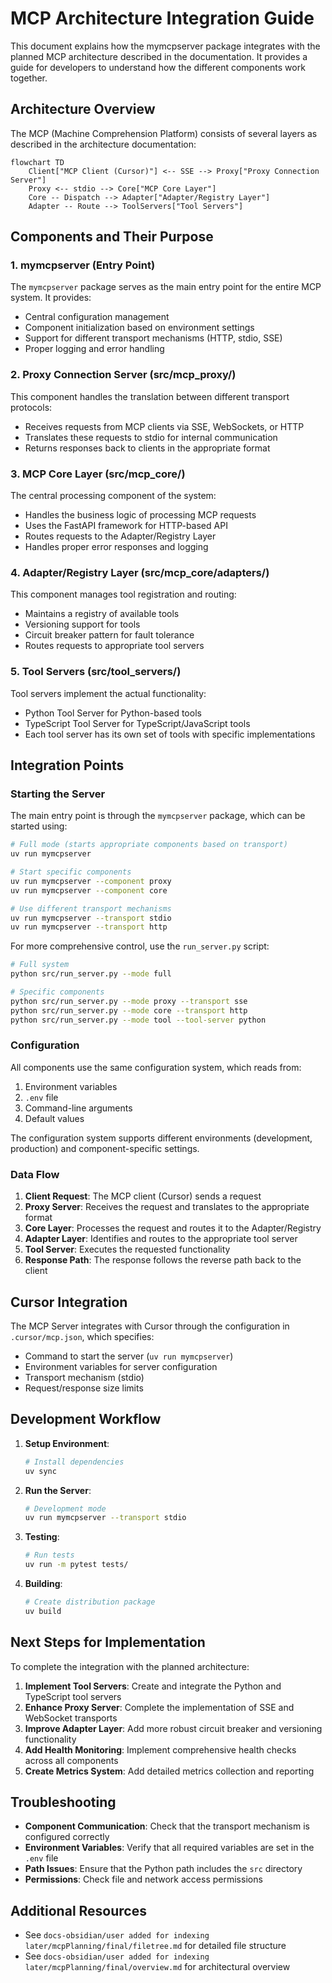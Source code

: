 # MCP Architecture Integration Guide

This document explains how the mymcpserver package integrates with the planned MCP architecture described in the documentation. It provides a guide for developers to understand how the different components work together.

## Architecture Overview

The MCP (Machine Comprehension Platform) consists of several layers as described in the architecture documentation:

```mermaid
flowchart TD
    Client["MCP Client (Cursor)"] <-- SSE --> Proxy["Proxy Connection Server"]
    Proxy <-- stdio --> Core["MCP Core Layer"]
    Core -- Dispatch --> Adapter["Adapter/Registry Layer"]
    Adapter -- Route --> ToolServers["Tool Servers"]
```

## Components and Their Purpose

### 1. mymcpserver (Entry Point)

The `mymcpserver` package serves as the main entry point for the entire MCP system. It provides:

- Central configuration management
- Component initialization based on environment settings
- Support for different transport mechanisms (HTTP, stdio, SSE)
- Proper logging and error handling

### 2. Proxy Connection Server (src/mcp_proxy/)

This component handles the translation between different transport protocols:

- Receives requests from MCP clients via SSE, WebSockets, or HTTP
- Translates these requests to stdio for internal communication
- Returns responses back to clients in the appropriate format

### 3. MCP Core Layer (src/mcp_core/)

The central processing component of the system:

- Handles the business logic of processing MCP requests
- Uses the FastAPI framework for HTTP-based API
- Routes requests to the Adapter/Registry Layer
- Handles proper error responses and logging

### 4. Adapter/Registry Layer (src/mcp_core/adapters/)

This component manages tool registration and routing:

- Maintains a registry of available tools
- Versioning support for tools
- Circuit breaker pattern for fault tolerance
- Routes requests to appropriate tool servers

### 5. Tool Servers (src/tool_servers/)

Tool servers implement the actual functionality:

- Python Tool Server for Python-based tools
- TypeScript Tool Server for TypeScript/JavaScript tools
- Each tool server has its own set of tools with specific implementations

## Integration Points

### Starting the Server

The main entry point is through the `mymcpserver` package, which can be started using:

```bash
# Full mode (starts appropriate components based on transport)
uv run mymcpserver

# Start specific components
uv run mymcpserver --component proxy
uv run mymcpserver --component core

# Use different transport mechanisms
uv run mymcpserver --transport stdio
uv run mymcpserver --transport http
```

For more comprehensive control, use the `run_server.py` script:

```bash
# Full system
python src/run_server.py --mode full

# Specific components
python src/run_server.py --mode proxy --transport sse
python src/run_server.py --mode core --transport http
python src/run_server.py --mode tool --tool-server python
```

### Configuration

All components use the same configuration system, which reads from:

1. Environment variables
2. `.env` file
3. Command-line arguments
4. Default values

The configuration system supports different environments (development, production) and component-specific settings.

### Data Flow

1. **Client Request**: The MCP client (Cursor) sends a request
2. **Proxy Server**: Receives the request and translates to the appropriate format
3. **Core Layer**: Processes the request and routes it to the Adapter/Registry
4. **Adapter Layer**: Identifies and routes to the appropriate tool server
5. **Tool Server**: Executes the requested functionality
6. **Response Path**: The response follows the reverse path back to the client

## Cursor Integration

The MCP Server integrates with Cursor through the configuration in `.cursor/mcp.json`, which specifies:

- Command to start the server (`uv run mymcpserver`)
- Environment variables for server configuration
- Transport mechanism (stdio)
- Request/response size limits

## Development Workflow

1. **Setup Environment**:

   ```bash
   # Install dependencies
   uv sync
   ```

2. **Run the Server**:

   ```bash
   # Development mode
   uv run mymcpserver --transport stdio
   ```

3. **Testing**:

   ```bash
   # Run tests
   uv run -m pytest tests/
   ```

4. **Building**:
   ```bash
   # Create distribution package
   uv build
   ```

## Next Steps for Implementation

To complete the integration with the planned architecture:

1. **Implement Tool Servers**: Create and integrate the Python and TypeScript tool servers
2. **Enhance Proxy Server**: Complete the implementation of SSE and WebSocket transports
3. **Improve Adapter Layer**: Add more robust circuit breaker and versioning functionality
4. **Add Health Monitoring**: Implement comprehensive health checks across all components
5. **Create Metrics System**: Add detailed metrics collection and reporting

## Troubleshooting

- **Component Communication**: Check that the transport mechanism is configured correctly
- **Environment Variables**: Verify that all required variables are set in the `.env` file
- **Path Issues**: Ensure that the Python path includes the `src` directory
- **Permissions**: Check file and network access permissions

## Additional Resources

- See `docs-obsidian/user added for indexing later/mcpPlanning/final/filetree.md` for detailed file structure
- See `docs-obsidian/user added for indexing later/mcpPlanning/final/overview.md` for architectural overview
